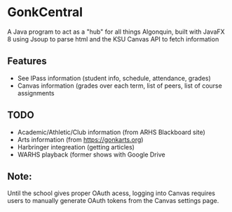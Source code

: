 # GonkCentral
A Java program to act as a "hub" for all things Algonquin, built with JavaFX 8 using Jsoup to parse html and the KSU Canvas API to fetch information
## Features
- See IPass information (student info, schedule, attendance, grades)
- Canvas information (grades over each term, list of peers, list of course assignments
## TODO
- Academic/Athletic/Club information (from ARHS Blackboard site)
- Arts information (from https://gonkarts.org)
- Harbringer integreation (getting articles)
- WARHS playback (former shows with Google Drive
## Note:
Until the school gives proper OAuth acess, logging into Canvas requires users to manually generate OAuth tokens from the Canvas settings page.
